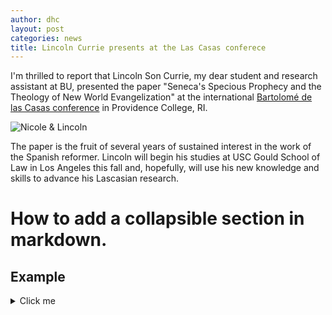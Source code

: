 ```yaml
---
author: dhc 
layout: post
categories: news
title: Lincoln Currie presents at the Las Casas conferece
---
```


I'm thrilled to report that Lincoln Son Currie, my dear student and research assistant at BU, presented the paper "Seneca's Specious Prophecy and the Theology of New World Evangelization" at the international [Bartolomé de las Casas conference](https://catholic-dominican.providence.edu/las-casas-studies-at-providence-college/las-casas-conferences/2023-las-casas-conference/) in Providence College, RI.

![Nicole & Lincoln](https://external-content.duckduckgo.com/iu/?u=https%3A%2F%2Fmission-ministry.providence.edu%2Fwp-content%2Fuploads%2Fsites%2F15%2F2020%2F11%2Flas-casas.jpg&f=1&nofb=1&ipt=cca12726f92713c513161ac8627c54f5c721b7c7c2661c419d73601fe11242da&ipo=images)

The paper is the fruit of several years of sustained interest in the work of the Spanish reformer.
Lincoln will begin his studies at USC Gould School of Law in Los Angeles this fall and, hopefully, will use his new knowledge and skills to advance his Lascasian research.

# How to add a collapsible section in markdown.
## Example
<details>
  <summary>Click me</summary>

  ### Heading
  
  1. Foo
  2. Bar
     * Baz
     * Qux

</details>
